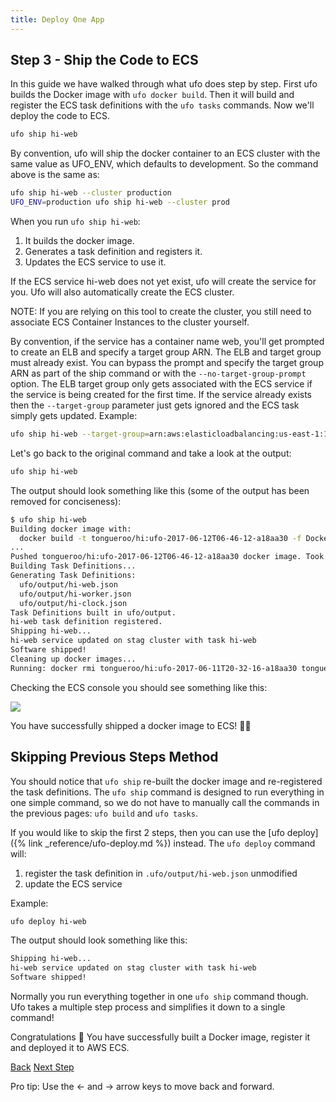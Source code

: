 ```yaml
---
title: Deploy One App
---
```


## Step 3 - Ship the Code to ECS

In this guide we have walked through what ufo does step by step.  First ufo builds the Docker image with `ufo docker build`.  Then it will build and register the ECS task definitions with the `ufo tasks` commands. Now we'll deploy the code to ECS.

```sh
ufo ship hi-web
```

By convention, ufo will ship the docker container to an ECS cluster with the same value as UFO_ENV, which defaults to development.  So the command above is the same as:

```sh
ufo ship hi-web --cluster production
UFO_ENV=production ufo ship hi-web --cluster prod
```

When you run `ufo ship hi-web`:

1. It builds the docker image.
2. Generates a task definition and registers it.
3. Updates the ECS service to use it.

If the ECS service hi-web does not yet exist, ufo will create the service for you. Ufo will also automatically create the ECS cluster.

NOTE: If you are relying on this tool to create the cluster, you still need to associate ECS Container Instances to the cluster yourself.

By convention, if the service has a container name web, you'll get prompted to create an ELB and specify a target group ARN.  The ELB and target group must already exist. You can bypass the prompt and specify the target group ARN as part of the ship command or with the `--no-target-group-prompt` option.  The ELB target group only gets associated with the ECS service if the service is being created for the first time.  If the service already exists then the `--target-group` parameter just gets ignored and the ECS task simply gets updated.  Example:


```bash
ufo ship hi-web --target-group=arn:aws:elasticloadbalancing:us-east-1:12345689:targetgroup/hi-web/12345
```

Let's go back to the original command and take a look at the output:

```sh
ufo ship hi-web
```

The output should look something like this (some of the output has been removed for conciseness):

```sh
$ ufo ship hi-web
Building docker image with:
  docker build -t tongueroo/hi:ufo-2017-06-12T06-46-12-a18aa30 -f Dockerfile .
...
Pushed tongueroo/hi:ufo-2017-06-12T06-46-12-a18aa30 docker image. Took 9s.
Building Task Definitions...
Generating Task Definitions:
  ufo/output/hi-web.json
  ufo/output/hi-worker.json
  ufo/output/hi-clock.json
Task Definitions built in ufo/output.
hi-web task definition registered.
Shipping hi-web...
hi-web service updated on stag cluster with task hi-web
Software shipped!
Cleaning up docker images...
Running: docker rmi tongueroo/hi:ufo-2017-06-11T20-32-16-a18aa30 tongueroo/hi:ufo-2017-06-11T20-27-44-bc80e84 tongueroo/hi:ufo-2017-06-11T20-02-18-bc80e84
```

Checking the ECS console you should see something like this:

<img src="/img/tutorials/ecs-console-ufo-ship.png" class="doc-photo" />

You have successfully shipped a docker image to ECS! 🍾🥂

## Skipping Previous Steps Method

You should notice that `ufo ship` re-built the docker image and re-registered the task definitions.  The `ufo ship` command is designed to run everything in one simple command, so we do not have to manually call the commands in the previous pages: `ufo build` and `ufo tasks`.

If you would like to skip the first 2 steps, then you can use the [ufo deploy]({% link _reference/ufo-deploy.md %}) instead.  The `ufo deploy` command will:

1. register the task definition in `.ufo/output/hi-web.json` unmodified
2. update the ECS service

Example:

```sh
ufo deploy hi-web
```

The output should look something like this:

```sh
Shipping hi-web...
hi-web service updated on stag cluster with task hi-web
Software shipped!
```

Normally you run everything together in one `ufo ship` command though.  Ufo takes a multiple step process and simplifies it down to a single command!

Congratulations 🎊 You have successfully built a Docker image, register it and deployed it to AWS ECS.

<a id="prev" class="btn btn-basic" href="{% link _docs/tutorial-ufo-tasks-build.md %}">Back</a>
<a id="next" class="btn btn-primary" href="{% link _docs/tutorial-ufo-ships.md %}">Next Step</a>
<p class="keyboard-tip">Pro tip: Use the <- and -> arrow keys to move back and forward.</p>
